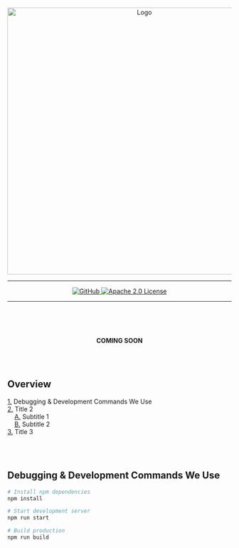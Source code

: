<br>

<p align="center">
  <a href="https://blog.permathreads.com/">
    <img alt="Logo" src="https://user-images.githubusercontent.com/19341857/217137769-5eac3f9a-76c7-4dc8-acc9-3b36a43d64ee.png" width="600">
  </a>
</p>

---

<p align="center">
  <a href="https://github.com/PermaThreads">
    <img alt="GitHub" src="https://user-images.githubusercontent.com/19341857/217138650-b227044c-d22d-47d9-86e8-506d501baba2.svg">
  </a>
  <a href="https://github.com/PermaThreads/.github/blob/main/LICENSE">
    <img alt="Apache 2.0 License" src="https://user-images.githubusercontent.com/19341857/217138606-272e50a2-c134-4fd9-9daf-7e39beb280a6.svg">
  </a>
</p>

---

<br>
<br>
<br>

<p align="center">
  <b>
    COMING SOON
  </b>
</p>

<br>
<br>

## Overview
[1.](#debugging--development-commands-we-use) Debugging & Development Commands We Use<br>
[2.](#2-) Title 2<br>
&#160;&#160;&#160;&#160;[A.](#-) Subtitle 1<br>
&#160;&#160;&#160;&#160;[B.](#-) Subtitle 2<br>
[3.](#3-) Title 3

<br>
<br>

## Debugging & Development Commands We Use

```bash
# Install npm dependencies
npm install

# Start development server
npm run start

# Build production
npm run build
```
